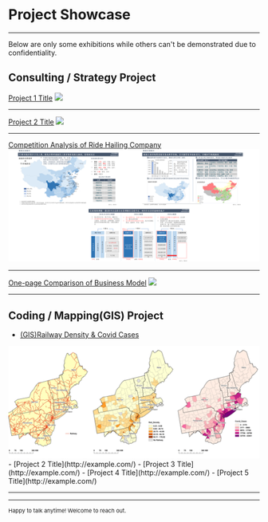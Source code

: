 # Project Showcase

---
<p style="font-size:14px">Below are only some exhibitions while others can't be demonstrated due to confidentiality.</p>

## Consulting / Strategy Project

[Project 1 Title](/pdf/bain.pdf)
<img src="images/dummy_thumbnail.jpg?raw=true"/>

---
[Project 2 Title](/pdf/chewy.pdf)
<img src="images/dummy_thumbnail.jpg?raw=true"/>

---
[Competition Analysis of Ride Hailing Company](/pdf/rh.pdf)
<img src="images/consulting/rh.png?raw=true"/>

---
[One-page Comparison of Business Model](/pdf/yz.pdf)
<img src="images/consulting/yz.jpg?raw=true"/>

---
## Coding / Mapping(GIS) Project

- [(GIS)Railway Density & Covid Cases](http://example.com/)
<img src="images/Coding/gis.png?raw=true"/>
- [Project 2 Title](http://example.com/)
- [Project 3 Title](http://example.com/)
- [Project 4 Title](http://example.com/)
- [Project 5 Title](http://example.com/)

---




---
<p style="font-size:11px">Happy to talk anytime! Welcome to reach out.</p>
<!-- Remove above link if you don't want to attibute -->
